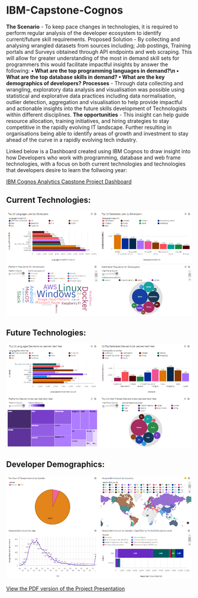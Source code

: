 # IBM-Capstone-Cognos

**The Scenario** - To keep pace changes in technologies, it is required to perform regular analysis of the 
developer ecosystem to identify current/future skill requirements. 
Proposed Solution - By collecting and analysing wrangled datasets from sources including; Job postings, 
Training portals and Surveys obtained through API endpoints and web scraping. This will allow for 
greater understanding of the most in demand skill sets for programmers this would facilitate impactful 
insights by answer the following: 
**• What are the top programming languages in demand?\n
• What are the top database skills in demand?
• What are the key demographics of developers?**
**Processes** - Through data collecting and wrangling, exploratory data analysis and visualisation was 
possible using statistical and explorative data practices including data normalisation, outlier detection, 
aggregation and visualisation to help provide impactful and actionable insights into the future skills 
development of Technologists within different disciplines. 
**The opportunities** - This insight can help guide resource allocation, training initiatives, and hiring 
strategies to stay competitive in the rapidly evolving IT landscape. Further resulting in organisations 
being able to identify areas of growth and investment to stay ahead of the curve in a rapidly evolving 
tech industry.

Linked below is a Dashboard created using IBM Cognos to draw insight into how Developers who work with programming, database and web frame technologies, with a focus on both current technologies and technologies that developers desire to learn the follwoing year: 

[IBM Cognos Analytics Capstone Project Dashboard](https://eu2.ca.analytics.ibm.com/bi/?perspective=dashboard&pathRef=.my_folders%2FNew%2Bdashboard&action=view&mode=dashboard&subView=model0000018f64adb782_00000000)

## **Current Technologies:**
![alt text](https://github.com/LiamBatiste/IBM-Capstone-Cognos/blob/main/Cognos%20Dash%20-%20Current%20Technologies.PNG?raw=true)


## **Future Technologies:**
![alt text](https://github.com/LiamBatiste/IBM-Capstone-Cognos/blob/main/Cognos%20Dash%20-%20Future%20Technologies.PNG?raw=true)


## **Developer Demographics:**
![alt text](https://github.com/LiamBatiste/IBM-Capstone-Cognos/blob/main/Cognos%20Dash%20-%20Developer%20Demographic.PNG?raw=true)



[View the PDF version of the Project Presentation](https://github.com/LiamBatiste/IBM-Capstone-Cognos/blob/main/Capstone%20Project%20Presentation.pdf)


